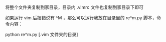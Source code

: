 将整个文件夹复制到家目录，目录内 .vimrc 文件也复制到家目录下即可

如果运行 vim 后报错说有 ^M ，那么可以运行我放在目录里的 re^m.py 脚本，命令内容：

python re^m.py [.vim 文件夹的目录]
